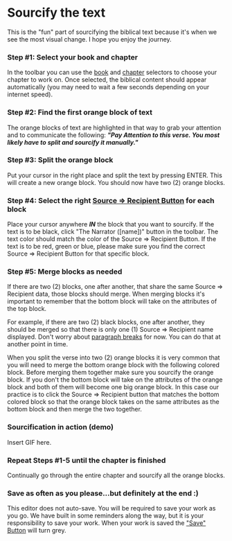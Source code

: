 # Sourcify the text

This is the "fun" part of sourcifying the biblical text because it's when we see the most visual change. I hope you enjoy the journey.

### Step \#1: Select your book and chapter

In the toolbar you can use the [book](../bible-text-editor/toolbar.md#book-selector) and [chapter](../bible-text-editor/toolbar.md#chapter-selector) selectors to choose your chapter to work on. Once selected, the biblical content should appear automatically \(you may need to wait a few seconds depending on your internet speed\).

### Step \#2: Find the first orange block of text

The orange blocks of text are highlighted in that way to grab your attention and to communicate the following: _**"Pay Attention to this verse. You most likely have to split and sourcify it manually."**_

### Step \#3: Split the orange block

Put your cursor in the right place and split the text by pressing ENTER. This will create a new orange block. You should now have two \(2\) orange blocks.

### Step \#4: Select the right [Source =&gt; Recipient Button](../bible-text-editor/source-greater-than-recipient-buttons.md) for each block

Place your cursor anywhere _**IN**_ the block that you want to sourcify. If the text is to be black, click "The Narrator \(\[name\]\)" button in the toolbar. The text color should match the color of the Source =&gt; Recipient Button. If the text is to be red, green or blue, please make sure you find the correct Source =&gt; Recipient Button for that specific block.

### Step \#5: Merge blocks as needed

If there are two \(2\) blocks, one after another, that share the same Source =&gt; Recipient data, those blocks should merge. When merging blocks it's important to remember that the bottom block will take on the attributes of the top block. 

For example, if there are two \(2\) black blocks, one after another, they should be merged so that there is only one \(1\) Source =&gt; Recipient name displayed. Don't worry about [paragraph breaks](format-paragraphs.md) for now. You can do that at another point in time.

When you split the verse into two \(2\) orange blocks it is very common that you will need to merge the bottom orange block with the following colored block. Before merging them together make sure you sourcify the orange block. If you don't the bottom block will take on the attributes of the orange block and both of them will become one big orange block. In this case our practice is to click the Source =&gt; Recipient button that matches the bottom colored block so that the orange block takes on the same attributes as the bottom block and then merge the two together.

### Sourcification in action \(demo\)

Insert GIF here.

### Repeat Steps \#1-5 until the chapter is finished

Continually go through the entire chapter and sourcify all the orange blocks. 

### Save as often as you please...but definitely at the end :\)

This editor does not auto-save. You will be required to save your work as you go. We have built in some reminders along the way, but it is your responsibility to save your work. When your work is saved the ["Save" Button](../bible-text-editor/toolbar.md#save-button) will turn grey.

